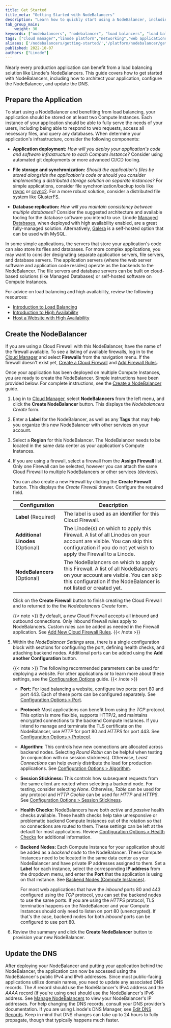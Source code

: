 ```yaml
---
title: Get Started
title_meta: "Getting Started with NodeBalancers"
description: "Learn how to quickly start using a NodeBalancer, including advice on architecting your application and configuring the NodeBalancer"
tab_group_main:
    weight: 30
keywords: ["nodebalancers", "nodebalancer", "load balancers", "load balancer", "load balancing", "high availability", "ha"]
tags: ["cloud manager","linode platform","networking","web applications"]
aliases: ['/nodebalancers/getting-started/','/platform/nodebalancer/getting-started-with-nodebalancers-new-manager/','/platform/nodebalancer/getting-started-with-nodebalancers/','/linode-platform/nodebalancer-howto/','/platform/nodebalancer/getting-started-with-nodebalancers-classic-manager/', '/guides/nodebalancer/getting-started-with-nodebalancers/','/guides/getting-started-with-nodebalancers/']
published: 2022-10-07
authors: ["Linode"]
---
```


Nearly every production application can benefit from a load balancing solution like Linode's NodeBalancers. This guide covers how to get started with NodeBalancers, including how to architect your application, configure the NodeBalancer, and update the DNS.

## Prepare the Application

To start using a NodeBalancer and benefiting from load balancing, your application should be stored on at least two Compute Instances. Each instance of your application should be able to fully serve the needs of your users, including being able to respond to web requests, access all necessary files, and query any databases. When determine your application's infrastructure, consider the following components:

- **Application deployment:** *How will you deploy your application's code and software infrastructure to each Compute Instance?* Consider using automated git deployments or more advanced CI/CD tooling.

- **File storage and synchronization:** *Should the application's files be stored alongside the application's code or should you consider implementing a distributed storage solution on separate instances?* For simple applications, consider file synchronization/backup tools like [rsync](https://linux.die.net/man/1/rsync) or [csync2](https://linux.die.net/man/1/csync2). For a more robust solution, consider a distributed file system like [GlusterFS](https://www.gluster.org/).

- **Database replication:** *How will you maintain consistency between multiple databases?* Consider the suggested architecture and available tooling for the database software you intend to use. Linode [Managed Databases](/docs/products/databases/managed-databases/), when deployed with high availability enabled, are a great fully-managed solution. Alternatively, [Galera](https://galeracluster.com/) is a self-hosted option that can be used with MySQL.

In some simple applications, the servers that store your application's code can also store its files and databases. For more complex applications, you may want to consider designating separate application servers, file servers, and database servers. The application servers (where the web server software and application code resides) operate as the backends to the NodeBalancer. The file servers and database servers can be built on cloud-based solutions (like Managed Databases) or self-hosted software on Compute Instances.

For advice on load balancing and high availability, review the following resources:

- [Introduction to Load Balancing](/docs/products/networking/nodebalancers/guides/load-balancing/)
- [Introduction to High Availability](/docs/guides/introduction-to-high-availability/)
- [Host a Website with High Availability](/docs/guides/host-a-website-with-high-availability/)

## Create the NodeBalancer

If you are using a Cloud Firewall with this NodeBalancer, have the name of the firewall available. To see a listing of available firewalls, log in to the [Cloud Manager](https://cloud.linode.com) and select **Firewalls** from the navigation menu. If the firewall doesn't exist yet, [Create a Cloud Firewall](/docs/products/networking/cloud-firewall/guides/create-a-cloud-firewall/) and [Add Firewall Rules](docs/products/networking/cloud-firewall/guides/manage-firewall-rules/).

Once your application has been deployed on multiple Compute Instances, you are ready to create the NodeBalancer. Simple instructions have been provided below. For complete instructions, see the [Create a NodeBalancer](/docs/products/networking/nodebalancers/guides/create/) guide.

1. Log in to [Cloud Manager](https://cloud.linode.com), select **NodeBalancers** from the left menu, and click the **Create NodeBalancer** button. This displays the *Nodebalancers Create* form.

1. Enter a **Label** for the NodeBalancer, as well as any **Tags** that may help you organize this new NodeBalancer with other services on your account.

1. Select a **Region** for this NodeBalancer. The NodeBalancer needs to be located in the same data center as your application's Compute Instances.

1. If you are using a firewall, select a firewall from the **Assign Firewall** list. Only one Firewall can be selected, however you can attach the same Cloud Firewall to multiple NodeBalancers or other services (devices).

    You can also create a new Firewall by clicking the **Create Firewall** button. This displays the *Create Firewall* drawer. Configure the required field.

    | **Configuration** | **Description** |
    | --------------- | --------------- |
    | **Label** (Required)| The label is used as an identifier for this Cloud Firewall. |
    | **Additional Linodes** (Optional)| The Linode(s) on which to apply this Firewall. A list of all Linodes on your account are visible. You can skip this configuration if you do not yet wish to apply the Firewall to a Linode. |
    | **NodeBalancers** (Optional) | The NodeBalancers on which to apply this Firewall. A list of all NodeBalancers on your account are visible. You can skip this configuration if the NodeBalancer is not listed or created yet.|

    Click on the **Create Firewall** button to finish creating the Cloud Firewall and to returned to the the *Nodebalancers Create* form.

    {{< note >}}
    By default, a new Cloud Firewall accepts all inbound and outbound connections. Only inbound firewall rules apply to NodeBalancers. Custom rules can be added as needed in the Firewall application. See [Add New Cloud Firewall Rules](/docs/products/networking/cloud-firewall/guides/manage-firewall-rules/).
    {{< /note >}}

5. Within the *NodeBalancer Settings* area, there is a single configuration block with sections for configuring the port, defining health checks, and attaching backend nodes. Additional ports can be added using the **Add another Configuration** button.

    {{< note >}}
    The following recommended parameters can be used for deploying a website. For other applications or to learn more about these settings, see the [Configuration Options](/docs/products/networking/nodebalancers/guides/configure/) guide.
    {{< /note >}}

    - **Port:** For load balancing a website, configure two ports: port 80 and port 443. Each of these ports can be configured separately. See [Configuration Options > Port](/docs/products/networking/nodebalancers/guides/configure/#port).

    - **Protocol:** Most applications can benefit from using the *TCP* protocol. This option is more flexible, supports HTTP/2, and maintains encrypted connections to the backend Compute Instances. If you intend to manage and terminate the TLS certificate on the NodeBalancer, use *HTTP* for port 80 and *HTTPS* for port 443. See [Configuration Options > Protocol](/docs/products/networking/nodebalancers/guides/configure/#protocol).

    - **Algorithm:** This controls how new connections are allocated across backend nodes. Selecting *Round Robin* can be helpful when testing (in conjunction with no session stickiness). Otherwise, *Least Connections* can help evenly distribute the load for production applications. See [Configuration Options > Algorithm](/docs/products/networking/nodebalancers/guides/configure/#algorithm).

    - **Session Stickiness:** This controls how subsequent requests from the same client are routed when selecting a backend node. For testing, consider selecting *None*. Otherwise, *Table* can be used for any protocol and *HTTP Cookie* can be used for *HTTP* and *HTTPS*. See [Configuration Options > Session Stickiness](/docs/products/networking/nodebalancers/guides/configure/#session-stickiness).

    - **Health Checks:** NodeBalancers have both *active* and *passive* health checks available. These health checks help take unresponsive or problematic backend Compute Instances out of the rotation so that no connections are routed to them. These settings can be left at the default for most applications. Review [Configuration Options > Health Checks](/docs/products/networking/nodebalancers/guides/configure/#health-checks) for additional information.

    - **Backend Nodes:** Each Compute Instance for your application should be added as a *backend node* to the NodeBalancer. These Compute Instances need to be located in the same data center as your NodeBalancer and have private IP addresses assigned to them. Set a **Label** for each instance, select the corresponding **IP address** from the dropdown menu, and enter the **Port** that the application is using on that instance. See [Backend Nodes (Compute Instances)](/docs/products/networking/nodebalancers/guides/backends/).

        For most web applications that have the *inbound* ports 80 and 443 configured using the *TCP* protocol, you can set the backend nodes to use the same ports. If you are using the *HTTPS* protocol, TLS termination happens on the NodeBalancer and your Compute Instances should only need to listen on port 80 (unencrypted). If that's the case, backend nodes for both *inbound* ports can be configured to use port 80.

1. Review the summary and click the **Create NodeBalancer** button to provision your new NodeBalancer.

## Update the DNS

After deploying your NodeBalancer and putting your application behind the NodeBalancer, the application can now be accessed using the NodeBalancer's public IPv4 and IPv6 addresses. Since most public-facing applications utilize domain names, you need to update any associated DNS records. The *A* record should use the NodeBalancer's IPv4 address and the *AAAA* record (if you're using one) should use the NodeBalancer's IPv6 address. See [Manage NodeBalancers](/docs/products/networking/nodebalancers/guides/manage/#review-and-edit-a-nodebalancer) to view your NodeBalancer's IP addresses. For help changing the DNS records, consult your DNS provider's documentation. If you are using Linode's DNS Manager, see [Edit DNS Records](/docs/products/networking/dns-manager/guides/manage-dns-records/). Keep in mind that DNS changes can take up to 24 hours to fully propagate, though that typically happens much faster.